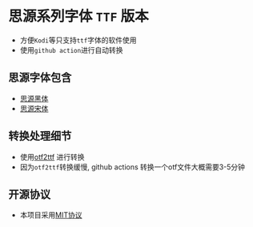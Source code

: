 # 思源系列字体 `TTF` 版本
- 方便`Kodi`等只支持`ttf`字体的软件使用
- 使用`github action`进行自动转换

## 思源字体包含
- [思源黑体](https://github.com/adobe-fonts/source-han-sans)
- [思源宋体](https://github.com/adobe-fonts/source-han-serif)

## 转换处理细节
- 使用[otf2ttf](https://github.com/awesometoolbox/otf2ttf) 进行转换
- 因为`otf2ttf`转换缓慢, github actions 转换一个otf文件大概需要3-5分钟

## 开源协议
- 本项目采用[MIT协议](https://github.com/gek64/SourceHan-font-ttf/raw/main/LICENSE)
